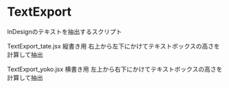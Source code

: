 # TextExport

InDesignのテキストを抽出するスクリプト

TextExport_tate.jsx
縦書き用
右上から左下にかけてテキストボックスの高さを計算して抽出

TextExport_yoko.jsx
横書き用
左上から右下にかけてテキストボックスの高さを計算して抽出
